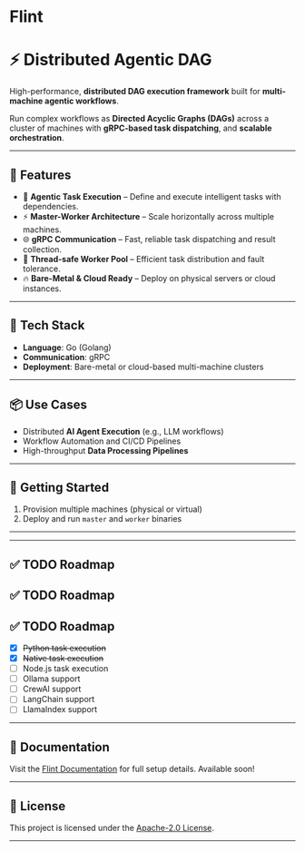 # Flint
# ⚡ Distributed Agentic DAG

High-performance, **distributed DAG execution framework** built for **multi-machine agentic workflows**.

Run complex workflows as **Directed Acyclic Graphs (DAGs)** across a cluster of machines with **gRPC-based task dispatching**, and **scalable orchestration**.

---

## 🚀 Features

- 🧠 **Agentic Task Execution** – Define and execute intelligent tasks with dependencies.
- ⚡ **Master-Worker Architecture** – Scale horizontally across multiple machines.
- 🌐 **gRPC Communication** – Fast, reliable task dispatching and result collection.
- 🧵 **Thread-safe Worker Pool** – Efficient task distribution and fault tolerance.
- 🔥 **Bare-Metal & Cloud Ready** – Deploy on physical servers or cloud instances.

---

## 🔧 Tech Stack

- **Language**: Go (Golang)
- **Communication**: gRPC
- **Deployment**: Bare-metal or cloud-based multi-machine clusters

---

## 📦 Use Cases

- Distributed **AI Agent Execution** (e.g., LLM workflows)
- Workflow Automation and CI/CD Pipelines
- High-throughput **Data Processing Pipelines**

---

## 🚀 Getting Started

1. Provision multiple machines (physical or virtual)
2. Deploy and run `master` and `worker` binaries

---

---

## ✅ TODO Roadmap

## ✅ TODO Roadmap

## ✅ TODO Roadmap

- [x] ~~Python task execution~~
- [x] ~~Native task execution~~
- [ ] Node.js task execution
- [ ] Ollama support
- [ ] CrewAI support
- [ ] LangChain support
- [ ] LlamaIndex support

---

## 📄 Documentation

Visit the [Flint Documentation](https://aboyai.com/flint/docs) for full setup details. Available soon!

---

## 📄 License

This project is licensed under the [Apache-2.0 License](https://www.apache.org/licenses/LICENSE-2.0).

---
